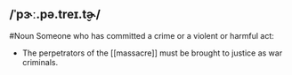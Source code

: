 ## /ˈpɝː.pə.treɪ.t̬ɚ/
#Noun
Someone who has committed a crime or a violent or harmful act:

- The perpetrators of the [[massacre]] must be brought to justice as war criminals.